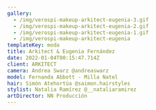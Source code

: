```yaml
---
gallery:
  - /img/verospi-makeup-arkitect-eugenia-3.gif
  - /img/verospi-makeup-arkitect-eugenia-2.gif
  - /img/verospi-makeup-arkitect-eugenia-1.gif
  - /img/verospi-makeup-arkitect-eugenia
templateKey: moda
title: Arkitect & Eugenia Fernández
date: 2022-01-04T00:15:47.714Z
client: ARKITECT
camera: Andrea Swarz @andreaswarz
model: Fernanda Abbott - Milla Natel
hair: Simón Atehortúa @saimon.hairstyles
stylist: Natalia Ramírez @__nataliaramirez
artDirector: NN Producción
---
```

